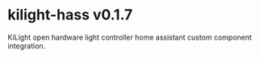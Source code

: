 # kilight-hass v0.1.7
KiLight open hardware light controller home assistant custom component integration.
